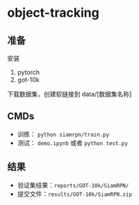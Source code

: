 # object-tracking

## 准备
安装
1. pytorch
2. got-10k

下载数据集，创建软链接到 data/[数据集名称]

## CMDs
- 训练： `python siamrpn/train.py`
- 测试： `demo.ipynb` 或者 `python test.py`

## 结果
- 验证集结果：`reports/GOT-10k/SiamRPN/`
- 提交文件：`results/GOT-10k/SiamRPN.zip`